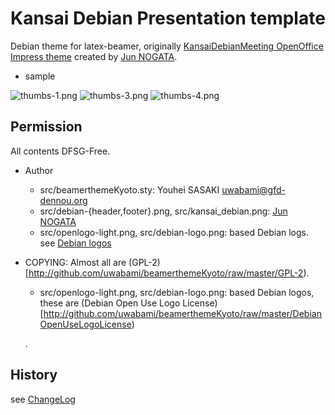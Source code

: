Kansai Debian Presentation template
===================================

Debian theme for latex-beamer, 
originally  [KansaiDebianMeeting OpenOffice Impress theme](http://wiki.debian.org/KansaiDebianMeetingArchives?action=AttachFile&do=view&target=20081108-KGB-Kansai_debian_PR.odp) created by [Jun NOGATA](http://github.com/nogajun).

 - sample

![thumbs-1.png](http://github.com/uwabami/beamerthemeKyoto/raw/master/examples/thumbs-1.png "thumbs-1.png")
![thumbs-3.png](http://github.com/uwabami/beamerthemeKyoto/raw/master/examples/thumbs-3.png "thumbs-3.png")
![thumbs-4.png](http://github.com/uwabami/beamerthemeKyoto/raw/master/examples/thumbs-4.png "thumbs-4.png")


Permission
----------
All contents DFSG-Free.

 - Author
   - src/beamerthemeKyoto.sty: Youhei SASAKI <uwabami@gfd-dennou.org>
   - src/debian-{header,footer}.png, src/kansai_debian.png: [Jun NOGATA](http://github.com/nogajun)
   - src/openlogo-light.png, src/debian-logo.png: based Debian logs. see [Debian logos](http://www.debian.org/logos/)
 - COPYING: Almost all are (GPL-2)[http://github.com/uwabami/beamerthemeKyoto/raw/master/GPL-2).
   - src/openlogo-light.png, src/debian-logo.png: based Debian logos, these are (Debian Open Use Logo License)[http://github.com/uwabami/beamerthemeKyoto/raw/master/DebianOpenUseLogoLicense)

   .

History
-------

see [ChangeLog](http://github.com/uwabami/beamerthemeKyoto/raw/master/ChangeLog)

